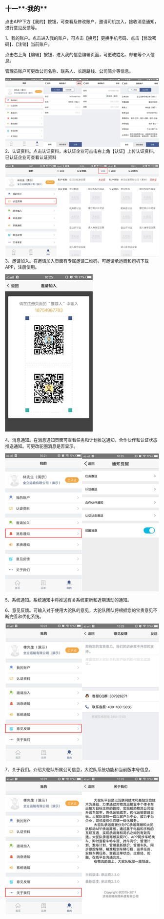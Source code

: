 ## 十一**·我的**

点击APP下方【我的】按钮，可查看及修改账户，邀请司机加入，接收消息通知，进行意见反馈等。

1、我的账户。点击进入我的账户，可点击【换号】更换手机号码、点击【修改密码】、【注销】当前账户。

点击右上角【编辑】按钮，进入我的信息编辑页面，可更改姓名、邮箱等个人信息。

管理员账户可更改公司名称、联系人、长跑路线、公司简介等信息。

![](/nassets/g11-4.png)2、认证资料。点击认证资料，未认证企业可点击右上角【认证】上传认证资料。已认证企业可查看认证资料

![](/nassets/g11-6.png)3、邀请加入。在邀请加入页面有专属邀请二维码，可邀请承运商和司机下载APP，注册使用。

![](/nassets/g11-7.png)

4、消息通知。在消息通知页面可查看任务和计划推送通知，合作伙伴和认证状态推送通知。可更改驼圈消息是否显示。

![](/nassets/g11-8.png)

5、系统通知。系统通知中将推送有关系统更新和近期活动的通知。

6、意见反馈。可输入对于使用大驼队的意见，大驼队团队将根据您的宝贵意见不断完善和优化系统。

![](/nassets/g11-9.png)

7、关于我们。介绍大驼队所属公司信息，大驼队系统功能和当前版本号信息。

![](/nassets/g11-10.png)


